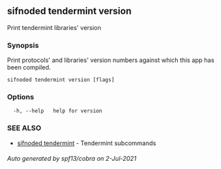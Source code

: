 ## sifnoded tendermint version

Print tendermint libraries' version

### Synopsis

Print protocols' and libraries' version numbers
against which this app has been compiled.


```
sifnoded tendermint version [flags]
```

### Options

```
  -h, --help   help for version
```

### SEE ALSO

* [sifnoded tendermint](sifnoded_tendermint.md)	 - Tendermint subcommands

###### Auto generated by spf13/cobra on 2-Jul-2021
